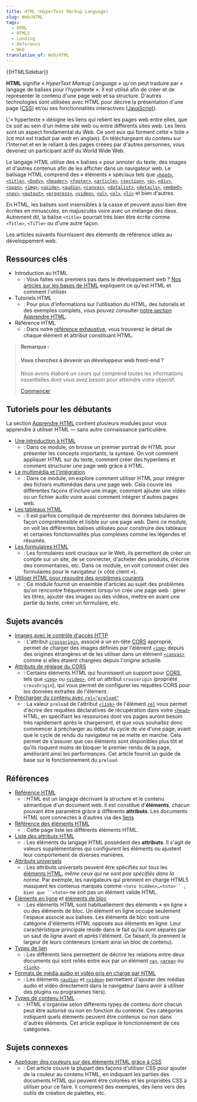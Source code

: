 ```yaml
---
title: HTML (HyperText Markup Language)
slug: Web/HTML
tags:
  - HTML
  - HTML5
  - Landing
  - Reference
  - Web
translation_of: Web/HTML
---
```

{{HTMLSidebar}}

**HTML** signifie « _HyperText Markup Language_ » qu'on peut traduire par « langage de balises pour l'hypertexte ». Il est utilisé afin de créer et de représenter le contenu d'une page web et sa structure. D'autres technologies sont utilisées avec HTML pour décrire la présentation d'une page ([CSS](/fr/docs/Web/CSS)) et/ou ses fonctionnalités interactives ([JavaScript](/fr/docs/Web/JavaScript)).

L'« hypertexte » désigne les liens qui relient les pages web entre elles, que ce soit au sein d'un même site web ou entre différents sites web. Les liens sont un aspect fondamental du Web. Ce sont eux qui forment cette « toile » (ce mot est traduit par _web_ en anglais). En téléchargeant du contenu sur l'Internet et en le reliant à des pages créées par d'autres personnes, vous devenez un participant actif du World Wide Web.

Le langage HTML utilise des « balises » pour annoter du texte, des images et d'autres contenus afin de les afficher dans un navigateur web. Le balisage HTML comprend des « éléments » spéciaux tels que [`<head>`](/fr/docs/Web/HTML/Element/head), [`<title>`](/fr/docs/Web/HTML/Element/title), [`<body>`](/fr/docs/Web/HTML/Element/body), [`<header>`](/fr/docs/Web/HTML/Element/header), [`<footer>`](/fr/docs/Web/HTML/Element/footer), [`<article>`](/fr/docs/Web/HTML/Element/article), [`<section>`](/fr/docs/Web/HTML/Element/section), [`<p>`](/fr/docs/Web/HTML/Element/p), [`<div>`](/fr/docs/Web/HTML/Element/div), [`<span>`](/fr/docs/Web/HTML/Element/span), [`<img>`](/fr/docs/Web/HTML/Element/Img), [`<aside>`](/fr/docs/Web/HTML/Element/aside), [`<audio>`](/fr/docs/Web/HTML/Element/audio), [`<canvas>`](/fr/docs/Web/HTML/Element/canvas), [`<datalist>`](/fr/docs/Web/HTML/Element/datalist), [`<details>`](/fr/docs/Web/HTML/Element/details), [`<embed>`](/fr/docs/Web/HTML/Element/embed), [`<nav>`](/fr/docs/Web/HTML/Element/nav), [`<output>`](/fr/docs/Web/HTML/Element/output), [`<progress>`](/fr/docs/Web/HTML/Element/Progress), [`<video>`](/fr/docs/Web/HTML/Element/video), [`<ul>`](/fr/docs/Web/HTML/Element/ul), [`<ol>`](/fr/docs/Web/HTML/Element/ol), [`<li>`](/fr/docs/Web/HTML/Element/li) et bien d'autres.

En HTML, les balises sont insensibles à la casse et peuvent aussi bien être écrites en minuscules, en majuscules voire avec un mélange des deux. Autrement dit, la balise `<title>` pourrait très bien être écrite comme `<Title>`, `<TiTle>` ou d'une autre façon.

Les articles suivants fournissent des éléments de référence utiles au développement web.

## Ressources clés

- Introduction au HTML
  - : Vous faites vos premiers pas dans le développement web ? [Nos articles sur les bases de HTML](/fr/docs/Learn/Getting_started_with_the_web/HTML_basics) expliquent ce qu'est HTML et comment l'utiliser.
- Tutoriels HTML
  - : Pour plus d'informations sur l'utilisation du HTML, des tutoriels et des exemples complets, vous pouvez consulter [notre section Apprendre HTML](/fr/docs/Learn/HTML).
- Référence HTML
  - : Dans notre [référence exhaustive](/fr/docs/Web/HTML/Reference), vous trouverez le détail de chaque élément et attribut constituant HTML.

> **Remarque :**
>
> #### Vous cherchez à devenir un développeur web front-end ?
>
> Nous avons élaboré un cours qui comprend toutes les informations essentielles dont vous avez besoin pour atteindre votre objectif.
>
> [Commencer](/fr/docs/Learn/Front-end_web_developer)

## Tutoriels pour les débutants

La section [Apprendre HTML](/fr/docs/Learn/HTML) contient plusieurs modules pour vous apprendre à utiliser HTML — sans autre connaissance particulière.

- [Une introduction à HTML](/fr/docs/Learn/HTML/Introduction_to_HTML)
  - : Dans ce module, on brosse un premier portrait de HTML pour présenter les concepts importants, la syntaxe. On voit comment appliquer HTML sur du texte, comment créer des hyperliens et comment structurer une page web grâce à HTML.
- [Le multimédia et l'intégration](/fr/docs/Learn/HTML/Multimedia_and_embedding)
  - : Dans ce module, on explore comment utiliser HTML pour intégrer des fichiers multimédias dans une page web. Cela couvre les différentes façons d'inclure une image, comment ajouter une vidéo ou un fichier audio voire aussi comment intégrer d'autres pages web.
- [Les tableaux HTML](/fr/docs/Learn/HTML/Tables)
  - : Il est parfois compliqué de représenter des données tabulaires de façon compréhensible et lisible sur une page web. Dans ce module, on voit les différentes balises utilisées pour construire des tableaux et certaines fonctionnalités plus complexes comme les légendes et résumés.
- [Les formulaires HTML](/fr/docs/Learn/Forms)
  - : Les formulaires sont cruciaux sur le Web, ils permettent de créer un compte sur un site, de se connecter, d'acheter des produits, d'écrire des commentaires, etc. Dans ce module, on voit comment créer des formulaires pour le navigateur (« côté client »).
- [Utiliser HTML pour résoudre des problèmes courants](/fr/docs/Learn/HTML/Howto)
  - : Ce module fournit un ensemble d'articles au sujet des problèmes qu'on rencontre fréquemment lorsqu'on crée une page web : gérer les titres, ajouter des images ou des vidéos, mettre en avant une partie du texte, créer un formulaire, etc.

## Sujets avancés

- [Images avec le contrôle d'accès HTTP](/fr/docs/Web/HTML/CORS_enabled_image)
  - : L'attribut [`crossorigin`](/fr/docs/Web/HTML/Element/Img#attr-crossorigin), associé à un en-tête [CORS](/fr/docs/Glossary/CORS) approprié, permet de charger des images définies par l'élément [`<img>`](/fr/docs/Web/HTML/Element/Img) depuis des origines étrangères et de les utiliser dans un élément [`<canvas>`](/fr/docs/Web/HTML/Element/canvas) comme si elles étaient chargées depuis l'origine actuelle.
- [Attributs de réglage du CORS](/fr/docs/Web/HTML/Attributes/crossorigin)
  - : Certains éléments HTML qui fournissent un support pour [CORS](/fr/docs/Web/HTTP/CORS), tels que [`<img>`](/fr/docs/Web/HTML/Element/Img) ou [`<video>`](/fr/docs/Web/HTML/Element/video), ont un attribut `crossorigin` (propriété `crossOrigin`), qui vous permet de configurer les requêtes CORS pour les données extraites de l'élément.
- [Précharger du contenu avec `rel="preload"`](/fr/docs/Web/HTML/Preloading_content)
  - : La valeur `preload` de l'attribut [`<link>`](/fr/docs/Web/HTML/Element/link) de l'élément [`rel`](/fr/docs/Web/HTML/Element/link#attr-rel) vous permet d'écrire des requêtes déclaratives de récupération dans votre [`<head>`](/fr/docs/Web/HTML/Element/head) HTML, en spécifiant les ressources dont vos pages auront besoin très rapidement après le chargement, et que vous souhaitez donc commencer à précharger au début du cycle de vie d'une page, avant que le cycle de rendu du navigateur ne se mette en marche. Cela permet de s'assurer que ces éléments sont disponibles plus tôt et qu'ils risquent moins de bloquer le premier rendu de la page, améliorant ainsi les performances. Cet article fournit un guide de base sur le fonctionnement du `preload`.

## Références

- [Référence HTML](/fr/docs/Web/HTML/Reference)
  - : HTML est un langage décrivant la structure et le contenu sémantique d'un document web. Il est constitué d'**éléments**, chacun pouvant être paramétré grâce à différents **attributs**. Les documents HTML sont connectés à d'autres via des [liens](/fr/docs/Web/HTML/Link_types)
- [Référence des éléments HTML](/fr/docs/Web/HTML/Element)
  - : Cette page liste les différents éléments HTML.
- [Liste des attributs HTML](/fr/docs/Web/HTML/Attributes)
  - : Les éléments du langage HTML possèdent des **attributs**. Il s'agit de valeurs supplémentaires qui configurent les éléments ou ajustent leur comportement de diverses manières.
- [Attributs universels](/fr/docs/Web/HTML/Global_attributes)
  - : Les attributs universels peuvent être spécifiés sur tous les [éléments HTML](/fr/docs/Web/HTML/Element), _même ceux qui ne sont pas spécifiés dans la norme_. Par exemple, les navigateurs qui prennent en charge HTML5 masquent les contenus marqués comme ` <toto hidden>…<toto>`` , bien que ``<toto> ` ne soit pas un élément valide HTML.
- [Éléments en ligne](/fr/docs/Web/HTML/Inline_elements) et [éléments de bloc](/fr/docs/Web/HTML/Block-level_elements)
  - : Les éléments HTML sont habituellement des éléments « en ligne » ou des éléments de bloc. Un élément en ligne occupe seulement l'espace associé aux balises. Les éléments de bloc sont une catégorie d'éléments HTML opposés aux éléments en ligne. Leur caractéristique principale réside dans le fait qu'ils sont séparés par un saut de ligne avant et après l'élément. Ce faisant, ils prennent la largeur de leurs conteneurs (créant ainsi un bloc de contenu).
- [Types de lien](/fr/docs/Web/HTML/Link_types)
  - : Les différents liens permettent de décrire les relations entre deux documents qui sont reliés entre eux par un élément [`<a>`](/fr/docs/Web/HTML/Element/a), [`<area>`](/fr/docs/Web/HTML/Element/area) ou [`<link>`](/fr/docs/Web/HTML/Element/link).
- [Formats de média audio et vidéo pris en charge par HTML](/fr/docs/Web/Media/Formats)
  - : Les éléments [`<audio>`](/fr/docs/Web/HTML/Element/audio) et [`<video>`](/fr/docs/Web/HTML/Element/video) permettent d'ajouter des médias audio et vidéo directement dans le navigateur (sans avoir à utiliser des plugins ou programmes tiers).
- [Types de contenu HTML](/fr/docs/Web/Guide/HTML/Content_categories)
  - : HTML s'organise selon différents types de contenu dont chacun peut être autorisé ou non en fonction du contexte. Ces catégories indiquent quels éléments peuvent être contenus ou non dans d'autres éléments. Cet article explique le fonctionnement de ces catégories.

## Sujets connexes

- [Appliquer des couleurs sur des éléments HTML grâce à CSS](/fr/docs/Web/HTML/Applying_color)
  - : Cet article couvre la plupart des façons d'utiliser CSS pour ajouter de la couleur au contenu HTML, en indiquant les parties des documents HTML qui peuvent être colorées et les propriétés CSS à utiliser pour ce faire. Il comprend des exemples, des liens vers des outils de création de palettes, etc.
